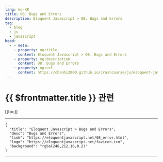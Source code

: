 ```yaml
---
lang: ko-KR
title: 08. Bugs and Errors
description: Eloquent Javascript > 08. Bugs and Errors
tag: 
  - blog
  - js
  - javascript
head:
  - - meta:
    - property: og:title
      content: Eloquent Javascript > 08. Bugs and Errors
    - property: og:description
      content: 08. Bugs and Errors
    - property: og:url
      content: https://chanhi2000.github.io/crashcourse/js/eloquent-javascript/08.html
---
```


# {{ $frontmatter.title }} 관련

[[toc]]

---

```component VPCard
{
  "title": "Eloquent Javascript > Bugs and Errors",
  "desc": "Bugs and Errors",
  "link": "https://eloquentjavascript.net/08_error.html",
  "logo": "https://eloquentjavascript.net/favicon.ico",
  "background": "rgba(248,212,16,0.2)"
}
```

---
